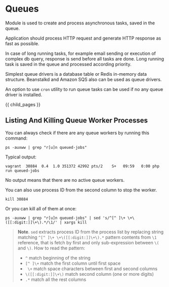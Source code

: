 # Queues #

Module is used to create and process asynchronous tasks, saved in the queue.
  
Application should process HTTP request and generate HTTP response as fast as possible.

In case of long running tasks, for example email sending or execution of complex db query, 
response is send before all tasks are done. 
Long running task is saved in the queue and processed according priority. 

Simplest queue drivers is a database table or Redis in-memory data structure. 
Beanstalkd and Amazon SQS also can be used as queue drivers.

An option to use `cron` utility to run queue tasks can be used if no any queue driver is installed.

{{ child_pages }}

## Listing And Killing Queue Worker Processes ##

You can always check if there are any queue workers by running this command:

	ps -auxww | grep "r[u]n queued-jobs"

Typical output:

	vagrant  30884  0.4  1.0 351372 42992 pts/2    S+   09:59   0:00 php run queued-jobs

No output means that there are no active queue workers.

You can also use process ID from the second column to stop the worker.

	kill 30884 

Or you can kill all of them at once:

	ps -auxww | grep "r[u]n queued-jobs" | sed 's/^[^ ]\+ \+\([[:digit:]]\+\).*/\1/' | xargs kill

>**Note**. `sed` extracts process ID from the process list by replacing string matching `^[^ ]\+ \+\([[:digit:]]\+\).*` pattern contents from `\1` reference, that is fetch by first and only sub-expression between `\(` and `\)`. How to read the pattern:
>
>* `^` match beginning of the string
>* `[^ ]\+` match the first column until first space
>* ` \+` match space characters between first and second columns
>* `\([[:digit:]]\+\)` match second column (one or more digits) 
>* `.*` match all the rest columns